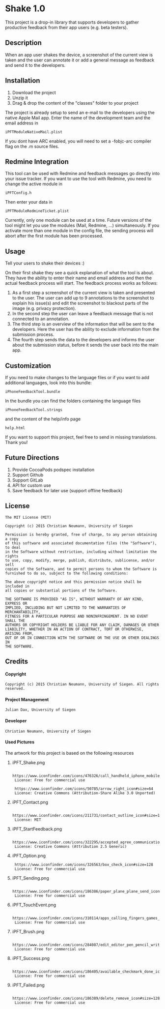 # Shake 1.0

This project is a drop-in library that supports developers to gather productive feedback from their app users (e.g. beta testers).

## Description

When an app user shakes the device, a screenshot of the current view is taken and the user can annotate it or add a general message as feedback and send it to the developers.

## Installation

1. Download the project
1. Unzip it
1. Drag & drop the content of the "classes" folder to your project

The project is already setup to send an e-mail to the developers using the native Apple Mail app.
Enter the name of the development team and the email address in 
  
	iPFTModuleNativeMail.plist

If you dont have ARC enabled, you will need to set a -fobjc-arc compiler flag on the .m source files. 

## Redmine Integration

This tool can be used with Redmine and feedback messages go directly into your issue tracker.
If you want to use the tool with Redmine, you need to change the active module in 

	iPFTConfig.h

Then enter your data in

	iPFTModuleRedmineTicket.plist

Currently, only one module can be used at a time. Future versions of the tool might let you use the modules (Mail, Redmine, ...) simultaneously. 
If you activate more than one module in the config file, the sending process will abort after the first module has been processed.

## Usage

Tell your users to shake their devices :)

On their first shake they see a quick explanation of what the tool is about. They have the ability to enter their name and email address and then the actual feedback process will start.
The feedback process works as follows:

1. As a first step a screenshot of the current view is taken and presented to the user. The user can add up to 9 annotations to the screenshot to explain his issue(s) and edit the screenshot to blackout parts of the image (e.g. privacy protection).
1. In the second step the user can leave a feedback message that is not connected to an annotation.
1. The third step is an overview of the information that will be sent to the developers. Here the user has the ability to exclude information from the submission process.
1. The fourth step sends the data to the developers and informs the user about the submission status, before it sends the user back into the main app.

## Customization

If you need to make changes to the language files or if you want to add additional languages, look into this bundle:

	iPhoneFeedbackTool.bundle
	
In the bundle you can find the folders containing the language files

	iPhoneFeedbackTool.strings

and the content of the help/info page

	help.html
	
If you want to support this project, feel free to send in missing translations. Thank you!

## Future Directions

1. Provide CocoaPods podspec installation
1. Support Github 
1. Support GitLab 
1. API for custom use
1. Save feedback for later use (support offline feedback)

## License

	The MIT License (MIT)
	
	Copyright (c) 2015 Christian Neumann, University of Siegen
	
	Permission is hereby granted, free of charge, to any person obtaining a copy
	of this software and associated documentation files (the "Software"), to deal
	in the Software without restriction, including without limitation the rights
	to use, copy, modify, merge, publish, distribute, sublicense, and/or sell
	copies of the Software, and to permit persons to whom the Software is
	furnished to do so, subject to the following conditions:
	
	The above copyright notice and this permission notice shall be included in
	all copies or substantial portions of the Software.
	
	THE SOFTWARE IS PROVIDED "AS IS", WITHOUT WARRANTY OF ANY KIND, EXPRESS OR
	IMPLIED, INCLUDING BUT NOT LIMITED TO THE WARRANTIES OF MERCHANTABILITY,
	FITNESS FOR A PARTICULAR PURPOSE AND NONINFRINGEMENT. IN NO EVENT SHALL THE
	AUTHORS OR COPYRIGHT HOLDERS BE LIABLE FOR ANY CLAIM, DAMAGES OR OTHER
	LIABILITY, WHETHER IN AN ACTION OF CONTRACT, TORT OR OTHERWISE, ARISING FROM,
	OUT OF OR IN CONNECTION WITH THE SOFTWARE OR THE USE OR OTHER DEALINGS IN
	THE SOFTWARE.

## Credits

#### Copyright

	Copyright (c) 2015 Christian Neumann, University of Siegen. All rights reserved.

#### Project Management

	Julian Dax, University of Siegen

#### Developer

	Christian Neumann, University of Siegen

#### Used Pictures

The artwork for this project is based on the following resources

1. iPFT_Shake.png

        https://www.iconfinder.com/icons/476326/call_handheld_iphone_mobile_phone_smartphone_telepho
        License: Free for commercial use

        https://www.iconfinder.com/icons/50785/arrow_right_icon#size=64
        License: Creative Commons (Attribution-Share Alike 3.0 Unported)

2. iPFT_Contact.png

        https://www.iconfinder.com/icons/211731/contact_outline_icon#size=128
        License: MIT

3. iPFT_StartFeedback.png

		https://www.iconfinder.com/icons/322295/accepted_agree_communication_creative_facebook_favor
		License: Creative Commons (Attribution 2.5 Generic)

4. iPFT_Option.png

		https://www.iconfinder.com/icons/326563/box_check_icon#size=128
		License: Free for commercial use

5. iPFT_Sending.png

		https://www.iconfinder.com/icons/186386/paper_plane_plane_send_icon#size=128
		License: Free for commercial use

6. iPFT_TouchEvent.png

		https://www.iconfinder.com/icons/310114/apps_calling_fingers_games_mobile_mobile_phone_phone_screen_touch_touching_touchscreen_icon#size=128
		License: Free for commercial use 

7. iPFT_Brush.png

		https://www.iconfinder.com/icons/284087/edit_editor_pen_pencil_write_icon#size=128
		License: Free for commercial use

8. iPFT_Success.png

		https://www.iconfinder.com/icons/186405/available_checkmark_done_icon#size=256
		License: Free for commercial use

9. iPFT_Failed.png

		https://www.iconfinder.com/icons/186389/delete_remove_icon#size=128
		License: Free for commercial use

